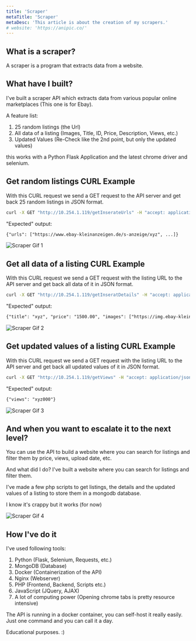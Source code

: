 ```yaml
---
title: 'Scraper'
metaTitle: 'Scraper'
metaDesc: 'This article is about the creation of my scrapers.'
# website: 'https://anipic.co/'
---
```


## What is a scraper?
A scraper is a program that extracts data from a website.

## What have I built?
I've built a scraper API which extracts data from various popular online marketplaces (This one is for Ebay).

A feature list:
1. 25 random listings (the Url)
2. All data of a listing (Images, Title, ID, Price, Description, Views, etc.)
3. Updated Values (Re-Check like the 2nd point, but only the updated values)

this works with a Python Flask Application and the latest chrome driver and selenium.

## Get random listings CURL Example

With this CURL request we send a GET request to the API server and get back 25 random listings in JSON format.

```bash
curl -X GET "http://10.254.1.119/getInserateUrls" -H "accept: application/json"
```

"Expected" output:

```txt
{"urls": ["https://www.ebay-kleinanzeigen.de/s-anzeige/xyz", ...]}
```

![Scraper Gif 1](../scraper1Gif.gif)

## Get all data of a listing CURL Example

With this CURL request we send a GET request with the listing URL to the API server and get back all data of it in JSON format.

```bash
curl -X GET "http://10.254.1.119/getInseratDetails" -H "accept: application/json" -H "url: https://www.ebay-kleinanzeigen.de/s-anzeige/xyz"
```

"Expected" output:

```txt
{"title": "xyz", "price": "1500.00", "images": ["https://img.ebay-kleinanzeigen.de/api/v1/prod-ads/images/81/xyz"], "tags": ["Kleinanzeigen Berlin", "Elektronik", "Handy & Telefon"], "views": "0", "description": "xyz", "uploadDate": "18.02.2023", "adId": "058195681"}
```

![Scraper Gif 2](../scraper2Gif.gif)

## Get updated values of a listing CURL Example

With this CURL request we send a GET request with the listing URL to the API server and get back all updated values of it in JSON format.

```bash
curl -X GET "http://10.254.1.119/getViews" -H "accept: application/json" -H "url: https://www.ebay-kleinanzeigen.de/s-anzeige/xyz"
```

"Expected" output:

```txt
{"views": "xyz000"}
```

![Scraper Gif 3](../scraper3Gif.gif)

## And when you want to escalate it to the next level?

You can use the API to build a website where you can search for listings and filter them by price, views, upload date, etc.

And what did I do? I've built a website where you can search for listings and filter them.

I've made a few php scripts to get listings, the details and the updated values of a listing to store them in a mongodb database.

I know it's crappy but it works (for now)

![Scraper Gif 4](../scraper4Gif.gif)

## How I've do it
I've used following tools:
1. Python (Flask, Selenium, Requests, etc.)
2. MongoDB (Database)
3. Docker (Containerization of the API)
4. Nginx (Webserver)
5. PHP (Frontend, Backend, Scripts etc.)
6. JavaScript (JQuery, AJAX)
7. A lot of computing power (Opening chrome tabs is pretty resource intensive)

The API is running in a docker container, you can self-host it really easily.
Just one command and you can call it a day.

Educational purposes. :)